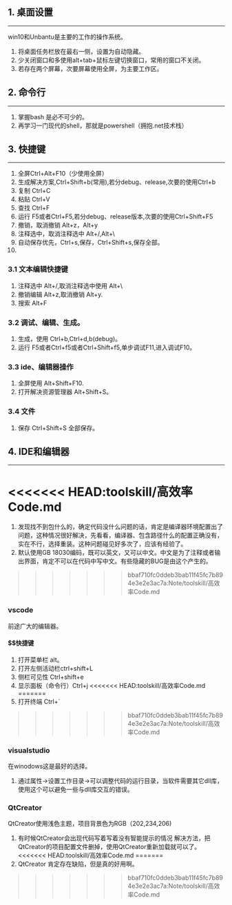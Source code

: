 ## 1. 桌面设置
---

win10和Unbantu是主要的工作的操作系统。

1. 将桌面任务栏放在最右一侧，设置为自动隐藏。
2. 少关闭窗口和多使用alt+tab+鼠标左键切换窗口，常用的窗口不关闭。
3. 若存在两个屏幕，次要屏幕使用全屏，为主要工作区。

## 2. 命令行
---
1. 掌握bash 是必不可少的。
2. 再学习一门现代的shell，那就是powershell（拥抱.net技术栈）

## 3. 快捷键
---

1. 全屏Ctrl+Alt+F10（少使用全屏）
2. 生成解决方案,Ctrl+Shift+b(常用),若分debug、release,次要的使用Ctrl+b
3. 复制 Ctrl+C
4. 粘贴 Ctrl+V
5. 查找 Ctrl+F
6. 运行 F5或者Ctrl+F5,若分debug、release版本,次要的使用Ctrl+Shift+F5
7. 撤销，取消撤销 Alt+z，Alt+y
8. 注释选中，取消注释选中 Alt+/,Alt+\
9. 自动保存优先，Ctrl+s,保存，Ctrl+Shift+s,保存全部。
10. 
### 3.1 文本编辑快捷键
1. 注释选中 Alt+/,取消注释选中使用 Alt+\
2. 撤销编辑 Alt+z,取消撤销 Alt+y.
3. 搜索 Alt+F

### 3.2 调试、编辑、生成。

1. 生成，使用 Ctrl+b,Ctrl+d,b(debug)。
2. 运行 F5或者Ctrl+f5或者Ctrl+Shift+f5,单步调试F11,进入调试F10。

### 3.3 ide、编辑器操作
1. 全屏使用 Alt+Shift+F10.
2. 打开解决资源管理器 Alt+Shift+S。

### 3.4 文件
1. 保存 Ctrl+Shift+S 全部保存。
 
## 4. IDE和编辑器
---
<<<<<<< HEAD:toolskill/高效率Code.md
=======
1. 发现找不到包什么的，确定代码没什么问题的话，肯定是编译器环境配置出了问题，这种情况很好解决，先看看，编译器、包含路径什么的配置正确没有，实在不行，选择重装。这种问题碰见好多次了，应该有经验了。
2. 默认使用GB 18030编码，既可以英文，又可以中文。中文是为了注释或者输出界面，肯定不可以在代码中写中文。有些隐藏的BUG是由这个产生的。
>>>>>>> bbaf710fc0ddeb3bab11f45fc7b894e3e2e3ac7a:Note/toolskill/高效率Code.md
### vscode
前途广大的编辑器。
#### $$快捷键
1. 打开菜单栏 alt。
2. 打开左侧活动栏ctrl+shift+L
3. 侧栏可见性 Ctrl+shift+e
4. 显示面板（命令行）Ctrl+j
<<<<<<< HEAD:toolskill/高效率Code.md
=======
5. 打开终端 Ctrl+`
>>>>>>> bbaf710fc0ddeb3bab11f45fc7b894e3e2e3ac7a:Note/toolskill/高效率Code.md
### visualstudio
在winodows这是最好的选择。
1. 通过属性->设置工作目录->可以调整代码的运行目录，当软件需要其它dll库，使用这个可以避免一些与dll库交互的错误。
### QtCreator
QtCreator使用浅色主题，项目背景色为RGB（202,234,206)
1. 有时候QtCreator会出现代码写着写着没有智能提示的情况  解决方法，把QtCreator的项目配置文件删掉，使用QtCreator重新加载就可以了。
<<<<<<< HEAD:toolskill/高效率Code.md
=======
2. QtCreator 肯定存在缺陷，但是真的好用啊。
>>>>>>> bbaf710fc0ddeb3bab11f45fc7b894e3e2e3ac7a:Note/toolskill/高效率Code.md
   
